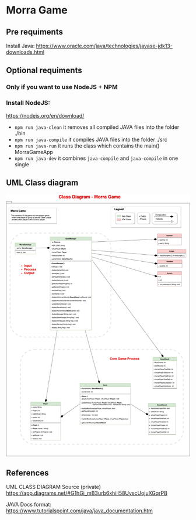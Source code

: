 # Morra Game

## Pre requiments

Install Java:
https://www.oracle.com/java/technologies/javase-jdk13-downloads.html

## Optional requiments

### Only if you want to use NodeJS + NPM

### Install NodeJS:

https://nodejs.org/en/download/

-   `npm run java-clean` it removes all compiled JAVA files into the folder ./bin
-   `npm run java-compile` it compiles JAVA files into the folder ./src
-   `npm run java-run` it runs the class which contains the main() MorraGameApp
-   `npm run java-dev` it combines `java-compile` and `java-compile` in one single

## UML Class diagram

![UML CLASS DIAGRAM IMAGE](./docs/submission/diagram-game-morra-diagram.jpg "UML CLASS DIAGRAM")

## References

UML CLASS DIAGRAM Source (private)
https://app.diagrams.net/#G1hGi_mB3urb6xhiiI58UyscUojuXGqrPB

JAVA Docs format:
https://www.tutorialspoint.com/java/java_documentation.htm
